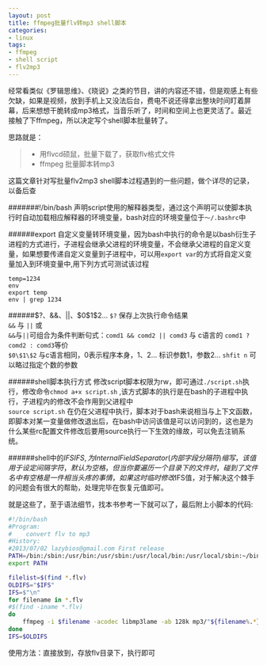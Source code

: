 ```yaml
---
layout: post
title: ffmpeg批量flv转mp3 shell脚本
categories:
- linux
tags:
- ffmpeg
- shell script
- flv2mp3
---
```


经常看类似《罗辑思维》、《晓说》之类的节目，讲的内容还不错，但是观感上有些欠缺，如果是视频，放到手机上又没法后台，费电不说还得拿出整块时间盯着屏幕，后来想想干脆转成mp3格式，当音乐听了，时间和空间上也更灵活了。最近接触了下ffmpeg，所以决定写个shell脚本批量转了。

思路就是：
> + 用flvcd硕鼠，批量下载了，获取flv格式文件
> + ffmpeg 批量脚本转mp3

这篇文章针对写批量flv2mp3 shell脚本过程遇到的一些问题，做个详尽的记录，以备后查

######\#!/bin/bash
声明script使用的解释器类型，通过这个声明可以使脚本执行时自动加载相应解释器的环境变量，bash对应的环境变量位于`～/.bashrc`中

######export
自定义变量转环境变量，因为bash中执行的命令是以bash衍生子进程的方式进行，子进程会继承父进程的环境变量，不会继承父进程的自定义变量，如果想要传递自定义变量到子进程中，可以用`export var`的方式将自定义变量加入到环境变量中,用下列方式可测试该过程

```
temp=1234  
env   
export temp
env | grep 1234

```

######$?、&&、||、$0\$1\$2...
`$?` 保存上次执行命令结果   
`&&` 与  `||` 或     
`&&`与`||`可组合为条件判断句式：`comd1 && comd2 || comd3` 与 c语言的 `comd1 ? comd2 : comd3`等价   
`$0\$1\$2` 与c语言相同，0表示程序本身，1、2... 标识参数1，参数2... `shfit n` 可以略过指定个数的参数

######shell脚本执行方式
修改script脚本权限为rw，即可通过`./script.sh`执行，修改命令`chmod a+x script.sh` ,该方式脚本的执行是在bash的子进程中执行，子进程内的修改不会作用到父进程中  
`source script.sh` 在仍在父进程中执行，脚本对于bash来说相当与上下文函数，即脚本对某一变量做修改退出后，在bash中访问该值是可以访问到的，这也是为什么某些rc配置文件修改后要用source执行一下生效的缘故，可以免去注销系统。

######shell中的$IFS
IFS,为Internal Field Separator (内部字段分隔符) 缩写，该值用于设定间隔字符，默认为空格，但当你要遍历一个目录下的文件时，碰到了文件名中有空格是一件相当头疼的事情，如果这时临时修改$IFS值，对于解决这个棘手的问题会有很大的帮助，处理完毕在恢复元值即可。

就是这些了，至于语法细节，找本书参考一下就可以了，最后附上小脚本的代码:

```bash
#!/bin/bash
#Program:
#    convert flv to mp3
#History:
#2013/07/02 lazybios@gmail.com First release
PATH=/bin:/sbin:/usr/bin:/usr/sbin:/usr/local/bin:/usr/local/sbin:~/bin:/usr/local/ffmpeg/bin
export PATH

filelist=$(find *.flv)
OLDIFS="$IFS"
IFS=$"\n"
for filename in *.flv
#$(find -iname *.flv)
do
	ffmpeg -i $filename -acodec libmp3lame -ab 128k mp3/"${filename%.*}".mp3
done
IFS=$OLDIFS
```

使用方法：直接放到，存放flv目录下，执行即可
